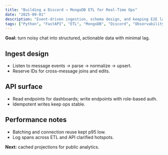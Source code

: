 ```yaml
---
title: "Building a Discord → MongoDB ETL for Real-Time Ops"
date: "2025-09-01"
description: "Event-driven ingestion, schema design, and keeping E2E latency near 200 ms."
tags: ["Python", "FastAPI", "ETL", "MongoDB", "Discord", "Observability"]
---
```


**Goal:** turn noisy chat into structured, actionable data with minimal lag.

## Ingest design
- Listen to message events → parse → normalize → upsert.
- Reserve IDs for cross-message joins and edits.

## API surface
- Read endpoints for dashboards; write endpoints with role-based auth.
- Idempotent writes keep ops stable.

## Performance notes
- Batching and connection reuse kept p95 low.
- Log spans across ETL and API clarified hotspots.

**Next:** cached projections for public analytics.

